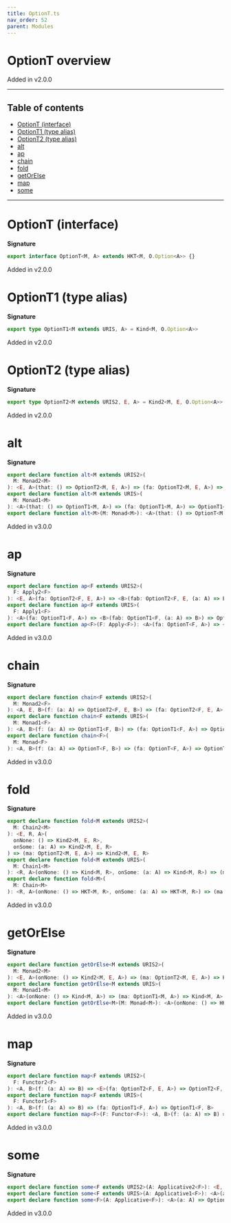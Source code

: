 ```yaml
---
title: OptionT.ts
nav_order: 52
parent: Modules
---
```


# OptionT overview

Added in v2.0.0

---

<h2 class="text-delta">Table of contents</h2>

- [OptionT (interface)](#optiont-interface)
- [OptionT1 (type alias)](#optiont1-type-alias)
- [OptionT2 (type alias)](#optiont2-type-alias)
- [alt](#alt)
- [ap](#ap)
- [chain](#chain)
- [fold](#fold)
- [getOrElse](#getorelse)
- [map](#map)
- [some](#some)

---

# OptionT (interface)

**Signature**

```ts
export interface OptionT<M, A> extends HKT<M, O.Option<A>> {}
```

Added in v2.0.0

# OptionT1 (type alias)

**Signature**

```ts
export type OptionT1<M extends URIS, A> = Kind<M, O.Option<A>>
```

Added in v2.0.0

# OptionT2 (type alias)

**Signature**

```ts
export type OptionT2<M extends URIS2, E, A> = Kind2<M, E, O.Option<A>>
```

Added in v2.0.0

# alt

**Signature**

```ts
export declare function alt<M extends URIS2>(
  M: Monad2<M>
): <E, A>(that: () => OptionT2<M, E, A>) => (fa: OptionT2<M, E, A>) => OptionT2<M, E, A>
export declare function alt<M extends URIS>(
  M: Monad1<M>
): <A>(that: () => OptionT1<M, A>) => (fa: OptionT1<M, A>) => OptionT1<M, A>
export declare function alt<M>(M: Monad<M>): <A>(that: () => OptionT<M, A>) => (fa: OptionT<M, A>) => OptionT<M, A>
```

Added in v3.0.0

# ap

**Signature**

```ts
export declare function ap<F extends URIS2>(
  F: Apply2<F>
): <E, A>(fa: OptionT2<F, E, A>) => <B>(fab: OptionT2<F, E, (a: A) => B>) => OptionT2<F, E, B>
export declare function ap<F extends URIS>(
  F: Apply1<F>
): <A>(fa: OptionT1<F, A>) => <B>(fab: OptionT1<F, (a: A) => B>) => OptionT1<F, B>
export declare function ap<F>(F: Apply<F>): <A>(fa: OptionT<F, A>) => <B>(fab: OptionT<F, (a: A) => B>) => OptionT<F, B>
```

Added in v3.0.0

# chain

**Signature**

```ts
export declare function chain<F extends URIS2>(
  M: Monad2<F>
): <A, E, B>(f: (a: A) => OptionT2<F, E, B>) => (fa: OptionT2<F, E, A>) => OptionT2<F, E, B>
export declare function chain<F extends URIS>(
  M: Monad1<F>
): <A, B>(f: (a: A) => OptionT1<F, B>) => (fa: OptionT1<F, A>) => OptionT1<F, B>
export declare function chain<F>(
  M: Monad<F>
): <A, B>(f: (a: A) => OptionT<F, B>) => (fa: OptionT<F, A>) => OptionT<F, B>
```

Added in v3.0.0

# fold

**Signature**

```ts
export declare function fold<M extends URIS2>(
  M: Chain2<M>
): <E, R, A>(
  onNone: () => Kind2<M, E, R>,
  onSome: (a: A) => Kind2<M, E, R>
) => (ma: OptionT2<M, E, A>) => Kind2<M, E, R>
export declare function fold<M extends URIS>(
  M: Chain1<M>
): <R, A>(onNone: () => Kind<M, R>, onSome: (a: A) => Kind<M, R>) => (ma: OptionT1<M, A>) => Kind<M, R>
export declare function fold<M>(
  M: Chain<M>
): <R, A>(onNone: () => HKT<M, R>, onSome: (a: A) => HKT<M, R>) => (ma: OptionT<M, A>) => HKT<M, R>
```

Added in v3.0.0

# getOrElse

**Signature**

```ts
export declare function getOrElse<M extends URIS2>(
  M: Monad2<M>
): <E, A>(onNone: () => Kind2<M, E, A>) => (ma: OptionT2<M, E, A>) => Kind2<M, E, A>
export declare function getOrElse<M extends URIS>(
  M: Monad1<M>
): <A>(onNone: () => Kind<M, A>) => (ma: OptionT1<M, A>) => Kind<M, A>
export declare function getOrElse<M>(M: Monad<M>): <A>(onNone: () => HKT<M, A>) => (ma: OptionT<M, A>) => HKT<M, A>
```

Added in v3.0.0

# map

**Signature**

```ts
export declare function map<F extends URIS2>(
  F: Functor2<F>
): <A, B>(f: (a: A) => B) => <E>(fa: OptionT2<F, E, A>) => OptionT2<F, E, B>
export declare function map<F extends URIS>(
  F: Functor1<F>
): <A, B>(f: (a: A) => B) => (fa: OptionT1<F, A>) => OptionT1<F, B>
export declare function map<F>(F: Functor<F>): <A, B>(f: (a: A) => B) => (fa: OptionT<F, A>) => OptionT<F, B>
```

Added in v3.0.0

# some

**Signature**

```ts
export declare function some<F extends URIS2>(A: Applicative2<F>): <E, A>(a: A) => OptionT2<F, E, A>
export declare function some<F extends URIS>(A: Applicative1<F>): <A>(a: A) => OptionT1<F, A>
export declare function some<F>(A: Applicative<F>): <A>(a: A) => OptionT<F, A>
```

Added in v3.0.0
